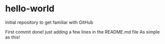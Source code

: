 # hello-world
Initial repository to get familiar with GitHub

First commit done! just adding a few lines in the README.md file
As simple as this!
